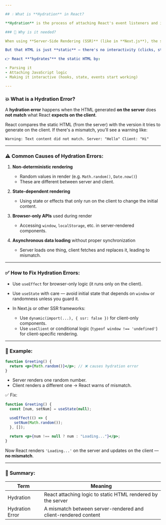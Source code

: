 ```yaml
---

## 💧 What is **Hydration** in React?

**Hydration** is the process of attaching React's event listeners and internal state to **server-rendered HTML** on the client side.

### 🧠 Why is it needed?

When using **Server-Side Rendering (SSR)** (like in **Next.js**), the server sends fully-rendered HTML to the browser to speed up initial page load and help with SEO.

But that HTML is just **static** – there's no interactivity (clicks, state updates, etc.). So when the page loads:

👉 React **"hydrates"** the static HTML by:

- Parsing it
- Attaching JavaScript logic
- Making it interactive (hooks, state, events start working)

---
```


### 💥 What is a **Hydration Error**?

A **hydration error** happens when the HTML generated **on the server** does **not match** what React **expects on the client**.

React compares the static HTML (from the server) with the version it tries to generate on the client. If there's a mismatch, you'll see a warning like:

```
Warning: Text content did not match. Server: "Hello" Client: "Hi"
```

---

### ⚠️ Common Causes of Hydration Errors:

1. **Non-deterministic rendering**

   - Random values in render (e.g. `Math.random()`, `Date.now()`)
   - These are different between server and client.

2. **State-dependent rendering**

   - Using state or effects that only run on the client to change the initial content.

3. **Browser-only APIs** used during render

   - Accessing `window`, `localStorage`, etc. in server-rendered components.

4. **Asynchronous data loading** without proper synchronization

   - Server loads one thing, client fetches and replaces it, leading to mismatch.

---

### ✅ How to Fix Hydration Errors:

- Use `useEffect` for browser-only logic (it runs only on the client).
- Use `useState` with care — avoid initial state that depends on `window` or randomness unless you guard it.
- In Next.js or other SSR frameworks:

  - Use `dynamic(import(...), { ssr: false })` for client-only components.
  - Use `useClient` or conditional logic (`typeof window !== 'undefined'`) for client-specific rendering.

---

### 🧪 Example:

```jsx
function Greeting() {
  return <p>{Math.random()}</p>; // ❌ causes hydration error
}
```

- Server renders one random number.
- Client renders a different one → React warns of mismatch.

✅ Fix:

```jsx
function Greeting() {
  const [num, setNum] = useState(null);

  useEffect(() => {
    setNum(Math.random());
  }, []);

  return <p>{num !== null ? num : "Loading..."}</p>;
}
```

Now React renders `'Loading...'` on the server and updates on the client — **no mismatch**.

---

### 🔁 Summary:

| Term            | Meaning                                                        |
| --------------- | -------------------------------------------------------------- |
| Hydration       | React attaching logic to static HTML rendered by the server    |
| Hydration Error | A mismatch between server-rendered and client-rendered content |
